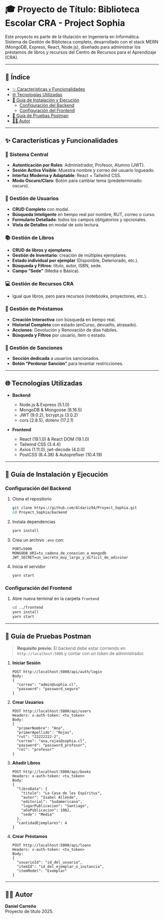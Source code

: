# 🎓 Proyecto de Título: Biblioteca Escolar CRA - Project Sophia

Este proyecto es parte de la titulación en Ingeniería en Informática.  
Sistema de Gestión de Biblioteca completo, desarrollado con el stack MERN (MongoDB, Express, React, Node.js), diseñado para administrar los préstamos de libros y recursos del Centro de Recursos para el Aprendizaje (CRA).

---

## 📑 Índice

- [✨ Características y Funcionalidades](#-características-y-funcionalidades)
- [🌐 Tecnologías Utilizadas](#-tecnologías-utilizadas)
- [🚀 Guía de Instalación y Ejecución](#-guía-de-instalación-y-ejecución)
  - [Configuración del Backend](#configuración-del-backend)
  - [Configuración del Frontend](#configuración-del-frontend)
- [🧪 Guía de Pruebas Postman](#-guía-de-pruebas-postman)
- [👨‍💻 Autor](#-autor)

---

## ✨ Características y Funcionalidades

### 🔐 Sistema Central
- **Autenticación por Roles**: Administrador, Profesor, Alumno (JWT).  
- **Sesión Activa Visible**: Muestra nombre y correo del usuario logueado.  
- **Interfaz Moderna y Adaptable**: React + Tailwind CSS.  
- **Modo Oscuro/Claro**: Botón para cambiar tema (predeterminado: oscuro).

### 👤 Gestión de Usuarios
- **CRUD Completo** con modal.  
- **Búsqueda Inteligente** en tiempo real por nombre, RUT, correo o curso.  
- **Formulario Detallado**: todos los campos obligatorios y opcionales.  
- **Vista de Detalles** en modal de solo lectura.

### 📚 Gestión de Libros
- **CRUD de libros y ejemplares**.  
- **Gestión de Inventario**: creación de múltiples ejemplares.  
- **Estado individual por ejemplar** (Disponible, Deteriorado, etc.).  
- **Búsqueda y Filtros**: título, autor, ISBN, sede.  
- **Campo “Sede”** (Media o Básica).

### 💻 Gestión de Recursos CRA
- Igual que libros, pero para recursos (notebooks, proyectores, etc.).

### 🔄 Gestión de Préstamos
- **Creación Interactiva** con búsqueda en tiempo real.  
- **Historial Completo** con estado (enCurso, devuelto, atrasado).  
- **Acciones**: Devolución y Renovación de días hábiles.  
- **Búsqueda y Filtros** por usuario, ítem o estado.

### 🚫 Gestión de Sanciones
- **Sección dedicada** a usuarios sancionados.  
- **Botón “Perdonar Sanción”** para levantar restricciones.

---

## 🌐 Tecnologías Utilizadas

- **Backend**  
  - Node.js & Express (5.1.0)  
  - MongoDB & Mongoose (8.16.5)  
  - JWT (9.0.2), bcrypt.js (3.0.2)  
  - cors (2.8.5), dotenv (17.2.1)

- **Frontend**  
  - React (19.1.0) & React DOM (19.1.0)  
  - Tailwind CSS (3.4.4)  
  - Axios (1.11.0), jwt-decode (4.0.0)  
  - PostCSS (8.4.38) & Autoprefixer (10.4.19)

---

## 🚀 Guía de Instalación y Ejecución

### Configuración del Backend

1. Clona el repositorio  
   ```bash
   git clone https://github.com/Aldariz94/Proyect_Sophia.git
   cd Proyect_Sophia/backend
   ```

2. Instala dependencias  
   ```bash
   yarn install
   ```

3. Crea un archivo `.env` con:
   ```
   PORT=5000
   MONGODB_URI=tu_cadena_de_conexion_a_mongodb
   JWT_SECRET=un_secreto_muy_largo_y_dificil_de_adivinar
   ```

4. Inicia el servidor  
   ```bash
   yarn start
   ```

### Configuración del Frontend

1. Abre nueva terminal en la carpeta `frontend`  
   ```bash
   cd ../frontend
   yarn install
   yarn start
   ```

---

## 🧪 Guía de Pruebas Postman

> **Requisito previo:** El backend debe estar corriendo en `http://localhost:5000` y contar con un token de administrador.

1. **Iniciar Sesión**  
   ```http
   POST http://localhost:5000/api/auth/login
   Body:
   {
     "correo": "admin@sophia.cl",
     "password": "password_seguro"
   }
   ```

2. **Crear Usuarios**  
   ```http
   POST http://localhost:5000/api/users
   Headers: x-auth-token: <tu_token>
   Body:
   {
     "primerNombre": "Ana",
     "primerApellido": "Rojas",
     "rut": "22222222-2",
     "correo": "ana.rojas@sophia.cl",
     "password": "password_profesor",
     "rol": "profesor"
   }
   ```

3. **Añadir Libros**  
   ```http
   POST http://localhost:5000/api/books
   Headers: x-auth-token: <tu_token>
   Body:
   {
     "libroData": {
       "titulo": "La Casa de los Espíritus",
       "autor": "Isabel Allende",
       "editorial": "Sudamericana",
       "lugarPublicacion": "Santiago",
       "añoPublicacion": 1982,
       "sede": "Media"
     },
     "cantidadEjemplares": 4
   }
   ```

4. **Crear Préstamos**  
   ```http
   POST http://localhost:5000/api/loans
   Headers: x-auth-token: <tu_token>
   Body:
   {
     "usuarioId": "id_del_usuario",
     "itemId": "id_del_ejemplar_o_instancia",
     "itemModel": "Exemplar"
   }
   ```

---

## 👨‍💻 Autor

**Daniel Carreño**  
Proyecto de título 2025.  
